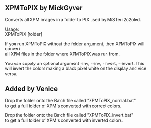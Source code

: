 XPMToPIX by MickGyver
---------------------------
Converts all XPM images in a folder to PIX used by MiSTer i2c2oled.  
  
Usage:  
XPMToPIX [folder]  

If you run XPMToPIX without the folder argument, then XPMToPIX will convert  
all XPM files in the folder where XPMToPIX was run from.  
  
You can supply an optional argument -inv, --inv, -invert, --invert. This  
will invert the colors making a black pixel white on the display and vice  
versa.  
  
  
Added by Venice  
--------------------  
Drop the folder onto the Batch file called "XPMToPIX_normal.bat"   
to get a full folder of XPM's converted with correct colors.  
  
Drop the folder onto the Batch file called "XPMToPIX_invert.bat"   
to get a full folder of XPM's converted with inverted colors.  
  